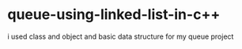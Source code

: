 # queue-using-linked-list-in-c++
i used class and object and basic data structure for my queue project
